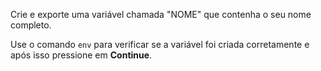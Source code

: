 Crie e exporte uma variável chamada "NOME" que contenha o seu nome completo.

Use o comando `env` para verificar se a variável foi criada corretamente e após isso pressione em <b>Continue</b>.

